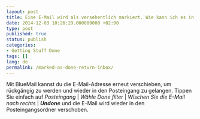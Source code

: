 ```yaml
---
layout: post
title: Eine E-Mail wird als versehentlich markiert. Wie kann ich es in meinen Posteingang zurückgeben?
date: 2014-12-03 10:26:29.000000000 +02:00
type: post
published: true
status: publish
categories:
- Getting Stuff Done
tags: []
lang: de
permalink: /marked-as-done-return-inbox/
---
```


Mit BlueMail kannst du die E-Mail-Adresse erneut verschieben, um rückgängig zu werden und wieder in den Posteingang zu gelangen. Tippen Sie einfach auf *Posteingang* \| *Wähle Done filter* \| *Wischen Sie die E-Mail nach rechts* \| ***Undone*** und die E-Mail wird wieder in den Posteingangsordner verschoben.
